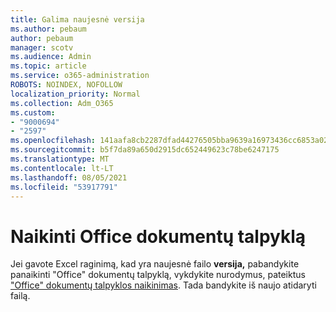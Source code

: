 ```yaml
---
title: Galima naujesnė versija
ms.author: pebaum
author: pebaum
manager: scotv
ms.audience: Admin
ms.topic: article
ms.service: o365-administration
ROBOTS: NOINDEX, NOFOLLOW
localization_priority: Normal
ms.collection: Adm_O365
ms.custom:
- "9000694"
- "2597"
ms.openlocfilehash: 141aafa8cb2287dfad44276505bba9639a16973436cc6853a026f9cc5ee44863
ms.sourcegitcommit: b5f7da89a650d2915dc652449623c78be6247175
ms.translationtype: MT
ms.contentlocale: lt-LT
ms.lasthandoff: 08/05/2021
ms.locfileid: "53917791"
---
```

# <a name="delete-the-office-document-cache"></a>Naikinti Office dokumentų talpyklą

Jei gavote Excel raginimą, kad yra naujesnė failo **versija,** pabandykite panaikinti "Office" dokumentų talpyklą, vykdykite nurodymus, pateiktus ["Office" dokumentų talpyklos naikinimas](https://support.office.com/article/b1d3765e-d71b-4bb8-99ca-acd22c42995d). Tada bandykite iš naujo atidaryti failą.
